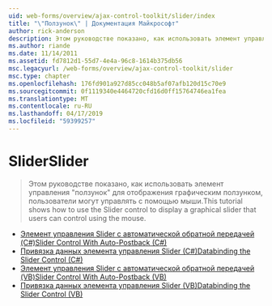 ```yaml
---
uid: web-forms/overview/ajax-control-toolkit/slider/index
title: "\"Ползунок\" | Документация Майкрософт"
author: rick-anderson
description: Этом руководстве показано, как использовать элемент управления "ползунок" для отображения графическим ползунком, пользователи могут управлять с помощью мыши.
ms.author: riande
ms.date: 11/14/2011
ms.assetid: fd7812d1-55d7-4e4a-96c8-1614b375db56
msc.legacyurl: /web-forms/overview/ajax-control-toolkit/slider
msc.type: chapter
ms.openlocfilehash: 176fd901a927d85cc048b5af07afb120d15c70e9
ms.sourcegitcommit: 0f1119340e4464720cfd16d0ff15764746ea1fea
ms.translationtype: MT
ms.contentlocale: ru-RU
ms.lasthandoff: 04/17/2019
ms.locfileid: "59399257"
---
```

# <a name="slider"></a><span data-ttu-id="ecf01-103">Slider</span><span class="sxs-lookup"><span data-stu-id="ecf01-103">Slider</span></span>

> <span data-ttu-id="ecf01-104">Этом руководстве показано, как использовать элемент управления "ползунок" для отображения графическим ползунком, пользователи могут управлять с помощью мыши.</span><span class="sxs-lookup"><span data-stu-id="ecf01-104">This tutorial shows how to use the Slider control to display a graphical slider that users can control using the mouse.</span></span>


- [<span data-ttu-id="ecf01-105">Элемент управления Slider с автоматической обратной передачей (C#)</span><span class="sxs-lookup"><span data-stu-id="ecf01-105">Slider Control With Auto-Postback (C#)</span></span>](using-the-slider-control-with-auto-postback-cs.md)
- [<span data-ttu-id="ecf01-106">Привязка данных элемента управления Slider (C#)</span><span class="sxs-lookup"><span data-stu-id="ecf01-106">Databinding the Slider Control (C#)</span></span>](databinding-the-slider-control-cs.md)
- [<span data-ttu-id="ecf01-107">Элемент управления Slider с автоматической обратной передачей (VB)</span><span class="sxs-lookup"><span data-stu-id="ecf01-107">Slider Control With Auto-Postback (VB)</span></span>](using-the-slider-control-with-auto-postback-vb.md)
- [<span data-ttu-id="ecf01-108">Привязка данных элемента управления Slider (VB)</span><span class="sxs-lookup"><span data-stu-id="ecf01-108">Databinding the Slider Control (VB)</span></span>](databinding-the-slider-control-vb.md)
